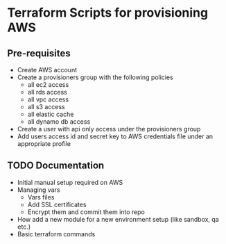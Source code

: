 # Terraform Scripts for provisioning AWS

## Pre-requisites
- Create AWS account
- Create a provisioners group with the following policies
  - all ec2 access
  - all rds access
  - all vpc access
  - all s3 access
  - all elastic cache
  - all dynamo db access
- Create a user with api only access under the provisioners group
- Add users access id and secret key to AWS credentials file under an appropriate profile

## TODO Documentation

* Initial manual setup required on AWS
* Managing vars
  * Vars files
  * Add SSL certificates
  * Encrypt them and commit them into repo
* How add a new module for a new environment setup (like sandbox, qa etc.)
* Basic terraform commands
